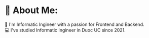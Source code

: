 # 💫 About Me:
👤 I'm Informatic Ingineer with a passion for Frontend and Backend.<br>💻 I've studied Informatic Ingineer in Duoc UC since 2021.

